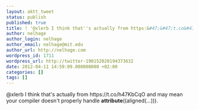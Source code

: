 ```yaml
---
layout: aktt_tweet
status: publish
published: true
title: ! '@xlerb I think that''s actually from https:&#47;&#47;t.co&#47;h...'
author: nelhage
author_login: nelhage
author_email: nelhage@mit.edu
author_url: http://nelhage.com
wordpress_id: 1711
wordpress_url: http://twitter-190152020194373632
date: 2012-04-11 14:59:09.000000000 +02:00
categories: []
tags: []
---
```

@xlerb I think that's actually from https:&#47;&#47;t.co&#47;h47KbCqO and may mean your compiler doesn't properly handle __attribute__((aligned(...))).

